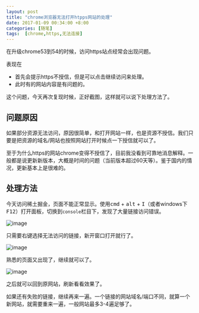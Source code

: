 ```yaml
---
layout: post
title: "chrome浏览器无法打开htpps网站的处理"
date: 2017-01-09 00:34:00 +8:00
categories: [随笔]
tags:  [chrome,https,无法连接]
---
```


在升级chrome53到54的时候，访问https站点经常会出现问题。

表现在

* 首先会提示https不授信，但是可以点击继续访问来处理。
* 此时有的网站内容是有问题的。

这个问题，今天再次复现时候，正好截图，这样就可以说下处理方法了。

## 问题原因

如果部分资源无法访问，原因很简单，和打开网站一样，也是资源不授信。我们只要是把资源的域名/网站也按照网站打开时候点一下授信就可以了。

至于为什么https的网站chrome变得不授信了，目前我没看到可靠地消息解释。一般都是说更新新版本，大概是时间的问题（当前版本超过60天等）。鉴于国内的情况，更新基本上是很难的。

## 处理方法

今天访问稀土掘金，页面不能正常显示。使用<kbd>cmd</kbd> + <kbd>alt</kbd> + <kbd>I</kbd>（或者windows下<kbd>F12</kbd>）打开面板，切换到`console`栏目下，发现了大量链接访问错误。

![image](http://cdn0.yukapril.com/blog/2017-01-09-chrome-https-error-1.png-wm.black)

只需要右键选择无法访问的链接，新开窗口打开就行了。

![image](http://cdn0.yukapril.com/blog/2017-01-09-chrome-https-error-2.png-wm.black)

熟悉的页面又出现了，继续就可以了。

![image](http://cdn0.yukapril.com/blog/2017-01-09-chrome-https-error-3.png-wm.black)

之后就可以回到原网站，刷新看看效果了。

如果还有失败的链接，继续再来一遍。一个链接的网站域名/端口不同，就算一个新网站，就需要重来一遍，一般网站最多3-4遍足够了。



